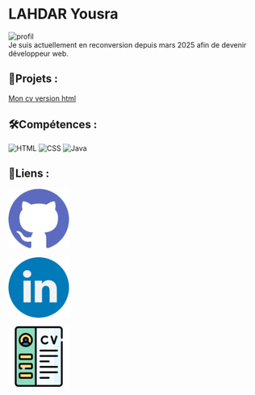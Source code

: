 








# LAHDAR Yousra
![profil](https://avatars.githubusercontent.com/u/207696371?v=4)  
Je suis actuellement en reconversion depuis mars 2025 afin de devenir développeur web.
## 📄Projets :
<a href="../../Documents/ cv-yousra/cv1.html">Mon cv version html</a>

## 🛠️Compétences :
![HTML](https://img.shields.io/badge/-HTML-E34F26?style=flat&logo=html5&logoColor=white)
![CSS](https://img.shields.io/badge/-CSS-1572B6?style=flat&logo=css3&logoColor=white)
![Java](https://img.shields.io/badge/-Java-007396?style=flat&logo=java&logoColor=white)
## 🔗Liens : 

<a href="https://github.com/Yousra-Lahdar"><img width=120px src="logo/github.png"></a>

<a href="https://www.linkedin.com/in/yousra-lahdar-53507635b/"><img width=120px src="logo/linkdin.png"></a>

<a href="https://github.com/GRETA-DWWM-2025/.github/blob/ad4c22fc6f525adfb212bf257745db54564ec296/profile/cv.pdf"><img width=120px src="logo/CV.png"></a>
